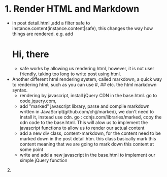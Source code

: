 # 1. Render HTML and Markdown
- in post detail.html ,add a filter safe to instance.content(instance.content|safe), this changes the way how things are rendered. e.g. add <h1>Hi, there </h1>
    - safe works by allowing us rendering html, however, it is not user friendly, taking too long to write post using html.
- Another different html rendering system, called markdown, a quick way to rendering html, such as you can use #, ## etc. the html markdown syntax. 
    - rendering by javascript, install jQuery CDN in the base.html. go to code.jquery.com,
    - add "marked" javascript library, parse and compile markdown written in JavaScript(github.com/chjj/marked), we don't need to install it, instead use cdn. go : cdnjs.com/libraries/marked, copy the cdn code to the base.html. This will alow us to implement the javascript functions to allow us to render our actual content
    - add a new div class, content-markdown, for the content need to be marked down in the post detail.htm. this class basically mark this content meaning that we are going to mark down this content at some point
    - write and add a new javascript in the base.html to implement our simple jQuery function
 
 2. 
    
    